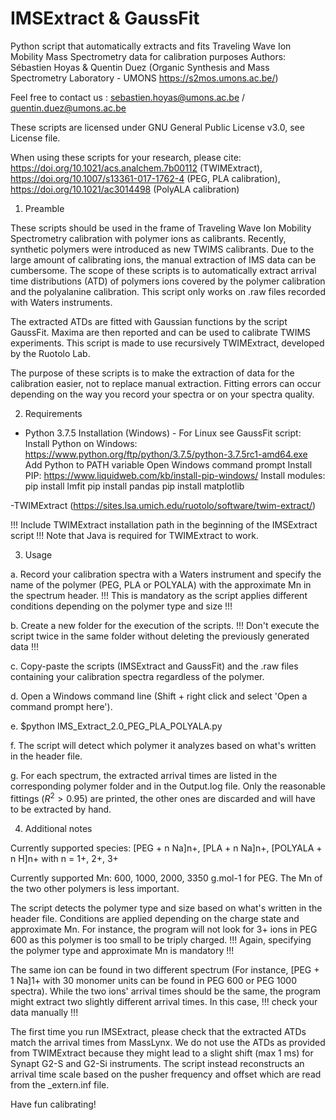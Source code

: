 # IMSExtract & GaussFit
Python script that automatically extracts and fits Traveling Wave Ion Mobility Mass Spectrometry data for calibration purposes
Authors: Sébastien Hoyas & Quentin Duez (Organic Synthesis and Mass Spectrometry Laboratory - UMONS https://s2mos.umons.ac.be/)

Feel free to contact us : sebastien.hoyas@umons.ac.be / quentin.duez@umons.ac.be

These scripts are licensed under GNU General Public License v3.0, see License file.

When using these scripts for your research, please cite: https://doi.org/10.1021/acs.analchem.7b00112 (TWIMExtract), https://doi.org/10.1007/s13361-017-1762-4 (PEG, PLA calibration), https://doi.org/10.1021/ac3014498 (PolyALA calibration)

1. Preamble

These scripts should be used in the frame of Traveling Wave Ion Mobility Spectrometry calibration with polymer ions as calibrants. 
Recently, synthetic polymers were introduced as new TWIMS calibrants. Due to the large amount of calibrating ions, the manual extraction of IMS data can be cumbersome. 
The scope of these scripts is to automatically extract arrival time distributions (ATD) of polymers ions covered by the polymer calibration and the polyalanine calibration. 
This script only works on .raw files recorded with Waters instruments.

The extracted ATDs are fitted with Gaussian functions by the script GaussFit. Maxima are then reported and can be used to calibrate TWIMS experiments. 
This script is made to use recursively TWIMExtract, developed by the Ruotolo Lab.

The purpose of these scripts is to make the extraction of data for the calibration easier, not to replace manual extraction. 
Fitting errors can occur depending on the way you record your spectra or on your spectra quality.

2. Requirements

- Python 3.7.5
Installation (Windows) - For Linux see GaussFit script:
Install Python on Windows: https://www.python.org/ftp/python/3.7.5/python-3.7.5rc1-amd64.exe
Add Python to PATH variable
Open Windows command prompt
Install PIP: https://www.liquidweb.com/kb/install-pip-windows/
Install modules:
pip install lmfit
pip install pandas
pip install matplotlib

-TWIMExtract (https://sites.lsa.umich.edu/ruotolo/software/twim-extract/)

!!! Include TWIMExtract installation path in the beginning of the IMSExtract script !!!
Note that Java is required for TWIMExtract to work.


3. Usage

a. Record your calibration spectra with a Waters instrument and specify the name of the polymer (PEG, PLA or POLYALA) with the approximate Mn in the spectrum header.
!!! This is mandatory as the script applies different conditions depending on the polymer type and size !!!

b. Create a new folder for the execution of the scripts.
!!! Don't execute the script twice in the same folder without deleting the previously generated data !!!

c. Copy-paste the scripts (IMSExtract and GaussFit) and the .raw files containing your calibration spectra regardless of the polymer.

d. Open a Windows command line (Shift + right click and select 'Open a command prompt here').

e. $python IMS_Extract_2.0_PEG_PLA_POLYALA.py

f. The script will detect which polymer it analyzes based on what's written in the header file.

g. For each spectrum, the extracted arrival times are listed in the corresponding polymer folder and in the Output.log file. 
Only the reasonable fittings ($R^2 > 0.95$) are printed, the other ones are discarded and will have to be extracted by hand.


4. Additional notes

Currently supported species: [PEG + n Na]n+, [PLA + n Na]n+, [POLYALA + n H]n+ with n = 1+, 2+, 3+

Currently supported Mn: 600, 1000, 2000, 3350 g.mol-1 for PEG. The Mn of the two other polymers is less important.

The script detects the polymer type and size based on what's written in the header file. Conditions are applied depending on the charge state and approximate Mn. 
For instance, the program will not look for 3+ ions in PEG 600 as this polymer is too small to be triply charged.
!!! Again, specifying the polymer type and approximate Mn is mandatory !!!

The same ion can be found in two different spectrum (For instance, [PEG + 1 Na]1+ with 30 monomer units can be found in PEG 600 or PEG 1000 spectra). 
While the two ions' arrival times should be the same, the program might extract two slightly different arrival times. In this case, !!! check your data manually !!!

The first time you run IMSExtract, please check that the extracted ATDs match the arrival times from MassLynx.
We do not use the ATDs as provided from TWIMExtract because they might lead to a slight shift (max 1 ms) for Synapt G2-S and G2-Si instruments. 
The script instead reconstructs an arrival time scale based on the pusher frequency and offset which are read from the _extern.inf file.

Have fun calibrating!







